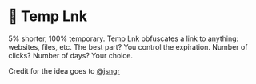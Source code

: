# :link: Temp Lnk

5% shorter, 100% temporary. Temp Lnk obfuscates a link to anything: websites, files, etc. The best part? You control the expiration. Number of clicks? Number of days? Your choice.

Credit for the idea goes to [@jsngr](https://twitter.com/jsngr/status/1358083262657290240)
